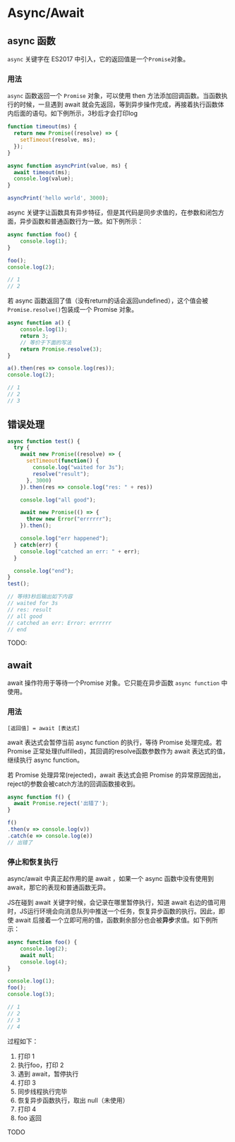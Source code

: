 # Async/Await
## async 函数
`async` 关键字在 ES2017 中引入，它的返回值是一个`Promise`对象。

### 用法
`async` 函数返回一个 `Promise` 对象，可以使用 then 方法添加回调函数。当函数执行的时候，一旦遇到 await 就会先返回，等到异步操作完成，再接着执行函数体内后面的语句。如下例所示，3秒后才会打印log

```js
function timeout(ms) {
  return new Promise((resolve) => {
    setTimeout(resolve, ms);
  });
}

async function asyncPrint(value, ms) {
  await timeout(ms);
  console.log(value);
}

asyncPrint('hello world', 3000);
```

async 关键字让函数具有异步特征，但是其代码是同步求值的，在参数和闭包方面，异步函数和普通函数行为一致。如下例所示：
```js
async function foo() {
    console.log(1);
}

foo();
console.log(2);

// 1
// 2
```

若 async 函数返回了值（没有return的话会返回undefined），这个值会被`Promise.resolve()`包装成一个 Promise 对象。
```js
async function a() {
    console.log(1);
    return 3;
    // 等价于下面的写法
    return Promise.resolve(3);
}

a().then(res => console.log(res));
console.log(2);

// 1
// 2
// 3
```

## 错误处理
```js
async function test() {
  try {
    await new Promise((resolve) => {
      setTimeout(function() {
        console.log("waited for 3s");
        resolve("result");
      }, 3000)
    }).then(res => console.log("res: " + res))

    console.log("all good");

    await new Promise(() => {
      throw new Error("errrrrr");
    }).then();

    console.log("err happened");
  } catch(err) {
    console.log("catched an err: " + err);
  }

  console.log("end");
}
test();

// 等待3秒后输出如下内容
// waited for 3s
// res: result
// all good
// catched an err: Error: errrrrr
// end
```

TODO:

## await
await 操作符用于等待一个Promise 对象。它只能在异步函数 `async function` 中使用。

### 用法
`[返回值] = await [表达式]`

await 表达式会暂停当前 async function 的执行，等待 Promise 处理完成。若 Promise 正常处理(fulfilled)，其回调的resolve函数参数作为 await 表达式的值，继续执行 async function。

若 Promise 处理异常(rejected)，await 表达式会把 Promise 的异常原因抛出，reject的参数会被catch方法的回调函数接收到。
```js
async function f() {
  await Promise.reject('出错了');
}

f()
.then(v => console.log(v))
.catch(e => console.log(e))
// 出错了
```

### 停止和恢复执行
async/await 中真正起作用的是 await ，如果一个 async 函数中没有使用到 await，那它的表现和普通函数无异。

JS在碰到 await 关键字时候，会记录在哪里暂停执行，知道 await 右边的值可用时，JS运行环境会向消息队列中推送一个任务，恢复异步函数的执行。因此，即使 await 后接着一个立即可用的值，函数剩余部分也会被**异步**求值。如下例所示：

```js
async function foo() {
    console.log(2);
    await null;
    console.log(4);
}

console.log(1);
foo();
console.log(3);

// 1
// 2
// 3
// 4
```

过程如下：
1. 打印 1
2. 执行foo，打印 2
3. 遇到 await，暂停执行
4. 打印 3
5. 同步线程执行完毕
6. 恢复异步函数执行，取出 null（未使用）
7. 打印 4
8. foo 返回

TODO